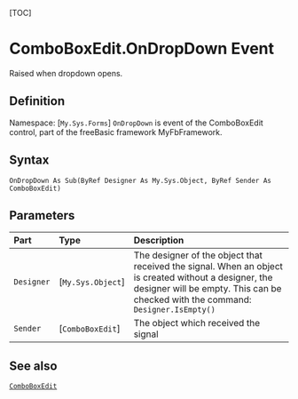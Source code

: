 [TOC]
# ComboBoxEdit.OnDropDown Event
Raised when dropdown opens.
## Definition
Namespace: [`My.Sys.Forms`]
`OnDropDown` is event of the ComboBoxEdit control, part of the freeBasic framework MyFbFramework.
## Syntax
```freeBasic
OnDropDown As Sub(ByRef Designer As My.Sys.Object, ByRef Sender As ComboBoxEdit)
```

## Parameters

|Part|Type|Description|
| :------------ | :------------ | :------------ |
|`Designer`|[`My.Sys.Object`]|The designer of the object that received the signal. When an object is created without a designer, the designer will be empty. This can be checked with the command: `Designer.IsEmpty()`|
|`Sender`|[`ComboBoxEdit`]|The object which received the signal|

## See also
[`ComboBoxEdit`](ComboBoxEdit.md)
